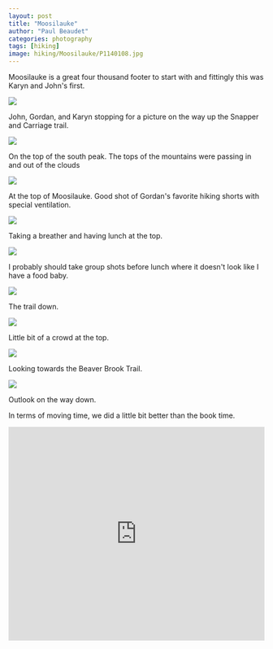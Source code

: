 ```yaml
---
layout: post
title: "Moosilauke"
author: "Paul Beaudet"
categories: photography
tags: [hiking]
image: hiking/Moosilauke/P1140108.jpg
---
```


Moosilauke is a great four thousand footer to start with and fittingly this was Karyn and John's first.

![](/assets/img/hiking/Moosilauke/P1140100.jpg)

John, Gordan, and Karyn stopping for a picture on the way up the Snapper and Carriage trail.

![](/assets/img/hiking/Moosilauke/P1140102.jpg)

On the top of the south peak. The tops of the mountains were passing in and out of the clouds

![](/assets/img/hiking/Moosilauke/P1140105.jpg)

At the top of Moosilauke. Good shot of Gordan's favorite hiking shorts with special ventilation.

![](/assets/img/hiking/Moosilauke/P1140106.jpg)

Taking a breather and having lunch at the top.

![](/assets/img/hiking/Moosilauke/P1140114.jpg)

I probably should take group shots before lunch where it doesn't look like I have a food baby.

![](/assets/img/hiking/Moosilauke/P1140116.jpg)

The trail down.

![](/assets/img/hiking/Moosilauke/P1140118.jpg)

Little bit of a crowd at the top.

![](/assets/img/hiking/Moosilauke/P1140120.jpg)

Looking towards the Beaver Brook Trail.

![](/assets/img/hiking/Moosilauke/P1140126.jpg)

Outlook on the way down.

In terms of moving time, we did a little bit better than the book time.

<iframe src='https://www.gaiagps.com/public/ImTB4BwxVbFFWNUtwHhyrt7X?embed=True' style='border:none; overflow-y: hidden; background-color:white; min-width: 320px; max-width:1280px; width:100%; height: 420px;' scrolling='no' seamless='seamless'></iframe>
